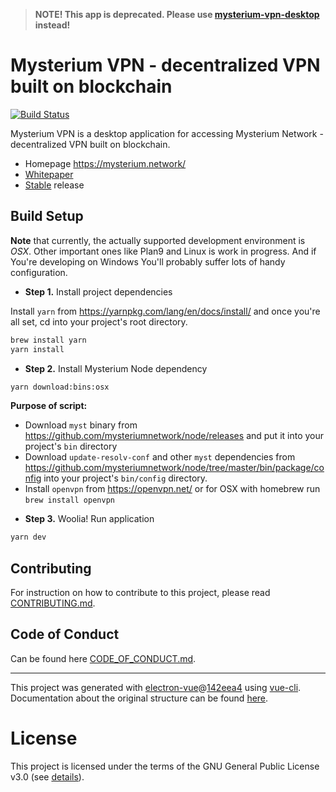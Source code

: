 > **NOTE! This app is deprecated. Please use [mysterium-vpn-desktop](https://github.com/mysteriumnetwork/mysterium-vpn-desktop) instead!**


# Mysterium VPN - decentralized VPN built on blockchain

[![Build Status](https://travis-ci.com/mysteriumnetwork/mysterium-vpn.svg?branch=master)](https://travis-ci.com/mysteriumnetwork/mysterium-vpn)

Mysterium VPN is a desktop application for accessing Mysterium Network - decentralized VPN built on blockchain.

- Homepage https://mysterium.network/
- [Whitepaper](https://mysterium.network/whitepaper.pdf)
- [Stable](https://github.com/mysteriumnetwork/mysterium-vpn/releases/latest) release

## Build Setup

**Note** that currently, the actually supported development environment is *OSX*. Other important ones like Plan9 and Linux is work in progress. And if You're developing on Windows You'll probably suffer lots of handy configuration.

* **Step 1.** Install project dependencies

Install `yarn` from https://yarnpkg.com/lang/en/docs/install/ and once you're all set, cd into your project's root directory.

```bash
brew install yarn
yarn install
```

* **Step 2.** Install Mysterium Node dependency
```bash
yarn download:bins:osx
```

**Purpose of script:**
- Download `myst` binary from https://github.com/mysteriumnetwork/node/releases and put it into your project's `bin` directory
- Download `update-resolv-conf` and other `myst` dependencies from https://github.com/mysteriumnetwork/node/tree/master/bin/package/config into your project's `bin/config` directory.
- Install `openvpn` from https://openvpn.net/ or for OSX with homebrew run `brew install openvpn`

* **Step 3.** Woolia! Run application
```bash
yarn dev
```

## Contributing

For instruction on how to contribute to this project, please read [CONTRIBUTING.md](./CONTRIBUTING.md).

## Code of Conduct

Can be found here [CODE_OF_CONDUCT.md](./CODE_OF_CONDUCT.md).

---

This project was generated with [electron-vue](https://github.com/SimulatedGREG/electron-vue)@[142eea4](https://github.com/SimulatedGREG/electron-vue/tree/142eea44aa50fdead91a469daedfcff04308c3fc) using [vue-cli](https://github.com/vuejs/vue-cli). Documentation about the original structure can be found [here](https://simulatedgreg.gitbooks.io/electron-vue/content/index.html).

# License

This project is licensed under the terms of the GNU General Public License v3.0 (see [details](./LICENSE)).

